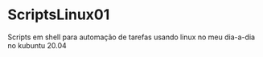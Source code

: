 # ScriptsLinux01
 Scripts em shell para automação de tarefas usando linux no meu dia-a-dia no kubuntu 20.04
